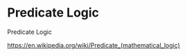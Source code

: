 # Predicate Logic
Predicate Logic

https://en.wikipedia.org/wiki/Predicate_(mathematical_logic) <br/>
